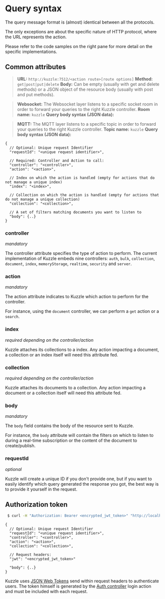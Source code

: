 # Query syntax

The query message format is (almost) identical between all the protocols.

The only exceptions are about the specific nature of HTTP protocol, where the URL represents the action.

Please refer to the code samples on the right pane for more detail on the specific implementations.


## Common attributes

<section class="http"></section>

>**URL:** `http://kuzzle:7512/<action route>[route options]`
>**Method:** `get|post|put|delete`
>**Body:** Can be empty (usually with get and delete methods) or a JSON object
of the resource body (usually with post and put methods).

<section class="others"></section>

>**Websocket:** The Websocket layer listens to a specific socket room in order
to forward your queries to the right Kuzzle controller.
>**Room name:** `kuzzle`
>**Query body syntax (JSON data):**

<section class="others"></section>

>**MQTT:** The MQTT layer listens to a specific topic in order to forward your queries to the right Kuzzle controller.
>**Topic name:** `kuzzle`
>**Query body syntax (JSON data):**

<section class="others"></section>

```litcoffee
{
  // Optional: Unique request Identifier
  "requestId": "<unique request identifier>",

  // Required: Controller and Action to call:
  "controller": "<controller>",
  "action": "<action>",

  // Index on which the action is handled (empty for actions that do not manage a unique index)
  "index": "<index>",

  // Collection on which the action is handled (empty for actions that do not manage a unique collection)
  "collection": "<collection>",

  // A set of filters matching documents you want to listen to
  "body": {..}
}
```


### controller

_mandatory_

The controller attribute specifies the type of action to perform.
The current implementation of Kuzzle embeds nine controllers:
`auth`, `bulk`, `collection`, `document`, `index`, `memoryStorage`, `realtime`, `security` and `server`.


### action

_mandatory_

The action attribute indicates to Kuzzle which action to perform for the controller.

For instance, using the `document` controller, we can perform a `get` action or a `search`.


### index

_required depending on the controller/action_

Kuzzle attaches its collections to a index.
Any action impacting a document, a collection or an index itself will need this attribute fed.


### collection

_required depending on the controller/action_

Kuzzle attaches its documents to a collection.
Any action impacting a document or a collection itself will need this attribute fed.


### body

_mandatory_

The `body` field contains the body of the resource sent to Kuzzle.

For instance, the `body` attribute will contain the filters on which to listen
to during a real-time subscription or the content of the document to create/publish.


### requestId

_optional_

Kuzzle will create a unique ID if you don't provide one, but if you want to easily
identify which query generated the response you got, the best way is to provide it yourself in the request.


## Authorization token

<section class="http"></section>

```bash
 $ curl -H "Authorization: Bearer <encrypted_jwt_token>" "http://localhost:7512/..."
```

<section class="others"></section>

```litcoffee
{
  // Optional: Unique request Identifier
  "requestId": "<unique request identifier>",
  "controller": "<controller>",
  "action": "<action>",
  "collection": "<collection>",

  // Request headers:
  "jwt": "<encrypted_jwt_token>"

  "body": {..}
}
```

Kuzzle uses [JSON Web Tokens](https://tools.ietf.org/html/rfc7519) send within request headers to authenticate users.
The token himself is generated by the [Auth controller](#auth-controller) login action and must be included with each request.
